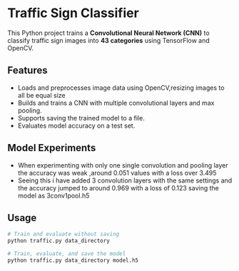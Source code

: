# Traffic Sign Classifier

This Python project trains a **Convolutional Neural Network (CNN)** to classify traffic sign images into **43 categories** using TensorFlow and OpenCV.

## Features

- Loads and preprocesses image data using OpenCV,resizing images to all be equal size
- Builds and trains a CNN with multiple convolutional layers and max pooling.  
- Supports saving the trained model to a file.  
- Evaluates model accuracy on a test set.

## Model Experiments
- When experimenting with only one single convolution and pooling layer the accuracy was weak ,around 0.051 values with a loss over 3.495
- Seeing this i have added 3 convolution layers with the same settings and the accuracy jumped to around 0.969 with a loss of 0.123 saving the model as 3conv1pool.h5


## Usage
```bash
# Train and evaluate without saving
python traffic.py data_directory

# Train, evaluate, and save the model
python traffic.py data_directory model.h5

